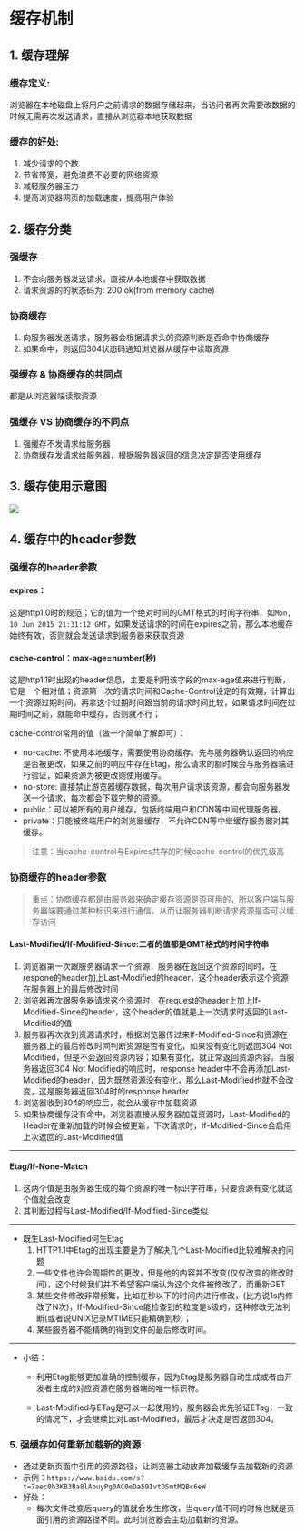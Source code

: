 # 缓存机制
## 1. 缓存理解
  ### 缓存定义:  
  浏览器在本地磁盘上将用户之前请求的数据存储起来，当访问者再次需要改数据的时候无需再次发送请求，直接从浏览器本地获取数据
  ### 缓存的好处:
  1. 减少请求的个数
  2. 节省带宽，避免浪费不必要的网络资源
  3. 减轻服务器压力
  4. 提高浏览器网页的加载速度，提高用户体验

## 2. 缓存分类
  ### 强缓存
   1. 不会向服务器发送请求，直接从本地缓存中获取数据
   2. 请求资源的的状态码为: 200 ok(from memory cache)
  ### 协商缓存
  1. 向服务器发送请求，服务器会根据请求头的资源判断是否命中协商缓存
  2. 如果命中，则返回304状态码通知浏览器从缓存中读取资源
  ### 强缓存 & 协商缓存的共同点
  都是从浏览器端读取资源
  ### 强缓存 VS 协商缓存的不同点
  1. 强缓存不发请求给服务器
  2. 协商缓存发请求给服务器，根据服务器返回的信息决定是否使用缓存

## 3. 缓存使用示意图
![](../../assets/js/cache/cache.png)

## 4. 缓存中的header参数
### 强缓存的header参数

  #### expires：
  这是http1.0时的规范；它的值为一个绝对时间的GMT格式的时间字符串，如```Mon, 10 Jun 2015 21:31:12 GMT```，如果发送请求的时间在expires之前，那么本地缓存始终有效，否则就会发送请求到服务器来获取资源
  #### cache-control：max-age=number(秒)
  这是http1.1时出现的header信息，主要是利用该字段的max-age值来进行判断，它是一个相对值；资源第一次的请求时间和Cache-Control设定的有效期，计算出一个资源过期时间，再拿这个过期时间跟当前的请求时间比较，如果请求时间在过期时间之前，就能命中缓存，否则就不行；

  cache-control常用的值（做一个简单了解即可）：
  -  no-cache: 不使用本地缓存，需要使用协商缓存。先与服务器确认返回的响应是否被更改，如果之前的响应中存在Etag，那么请求的额时候会与服务器端进行验证，如果资源为被更改则使用缓存。
  - no-store: 直接禁止游览器缓存数据，每次用户请求该资源，都会向服务器发送一个请求，每次都会下载完整的资源。
  - public：可以被所有的用户缓存，包括终端用户和CDN等中间代理服务器。
  - private：只能被终端用户的浏览器缓存，不允许CDN等中继缓存服务器对其缓存。
  
> 注意：当cache-control与Expires共存的时候cache-control的优先级高

### 协商缓存的header参数


> 重点：协商缓存都是由服务器来确定缓存资源是否可用的，所以客户端与服务器端要通过某种标识来进行通信，从而让服务器判断请求资源是否可以缓存访问

  #### Last-Modified/If-Modified-Since:二者的值都是GMT格式的时间字符串
   1.  浏览器第一次跟服务器请求一个资源，服务器在返回这个资源的同时，在respone的header加上Last-Modified的header，这个header表示这个资源在服务器上的最后修改时间
   2. 浏览器再次跟服务器请求这个资源时，在request的header上加上If-Modified-Since的header，这个header的值就是上一次请求时返回的Last-Modified的值
   3. 服务器再次收到资源请求时，根据浏览器传过来If-Modified-Since和资源在服务器上的最后修改时间判断资源是否有变化，如果没有变化则返回304 Not Modified，但是不会返回资源内容；如果有变化，就正常返回资源内容。当服务器返回304 Not Modified的响应时，response header中不会再添加Last-Modified的header，因为既然资源没有变化，那么Last-Modified也就不会改变，这是服务器返回304时的response header
   4. 浏览器收到304的响应后，就会从缓存中加载资源
   5. 如果协商缓存没有命中，浏览器直接从服务器加载资源时，Last-Modified的Header在重新加载的时候会被更新，下次请求时，If-Modified-Since会启用上次返回的Last-Modified值
   
-----------
   #### Etag/If-None-Match
  1. 这两个值是由服务器生成的每个资源的唯一标识字符串，只要资源有变化就这个值就会改变
  2. 其判断过程与Last-Modified/If-Modified-Since类似
     
-----------
  * 既生Last-Modified何生Etag
    1. HTTP1.1中Etag的出现主要是为了解决几个Last-Modified比较难解决的问题
    2. 一些文件也许会周期性的更改，但是他的内容并不改变(仅仅改变的修改时间)，这个时候我们并不希望客户端认为这个文件被修改了，而重新GET
    3. 某些文件修改非常频繁，比如在秒以下的时间内进行修改，(比方说1s内修改了N次)，If-Modified-Since能检查到的粒度是s级的，这种修改无法判断(或者说UNIX记录MTIME只能精确到秒)；
    4. 某些服务器不能精确的得到文件的最后修改时间。
    
-----------
  * 小结：
    * 利用Etag能够更加准确的控制缓存，因为Etag是服务器自动生成或者由开发者生成的对应资源在服务器端的唯一标识符。

    * Last-Modified与ETag是可以一起使用的，服务器会优先验证ETag，一致的情况下，才会继续比对Last-Modified，最后才决定是否返回304。
 
### 5. 强缓存如何重新加载新的资源
  * 通过更新页面中引用的资源路径，让浏览器主动放弃加载缓存去加载新的资源
  * 示例：```https://www.baidu.com/s?t=7aec0h3KB3Ba8lAbuyPg0AC0eDa59IvtDSmtMQBc6eW ```
  * 好处：
    * 每次文件改变后query的值就会发生修改，当query值不同的时候也就是页面引用的资源路径不同。此时浏览器会主动加载新的资源。